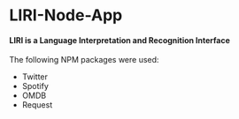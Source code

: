 # LIRI-Node-App

#### LIRI is a Language Interpretation and Recognition Interface

The following NPM packages were used: 

* Twitter 
* Spotify
* OMDB
* Request 



